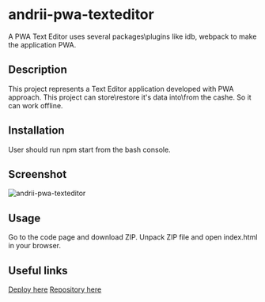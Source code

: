 # andrii-pwa-texteditor
A PWA Text Editor uses several packages\plugins like idb, webpack to make the application PWA.

## Description

This project represents a Text Editor application developed with PWA approach.
This project can store\restore it's data into\from the cashe.
So it can work offline.

## Installation

User should run npm start from the bash console.

## Screenshot

![andrii-pwa-texteditor](https://github.com/AndriiMedvediev987/andrii-pwa-texteditor/assets/144401796/d6ca7803-926a-4d60-8b95-ab859272f8e2)

## Usage

Go to the code page and download ZIP.
Unpack ZIP file and open index.html in your browser.

## Useful links
[Deploy here](https://andriipwatexteditor.onrender.com/)
[Repository here](https://github.com/AndriiMedvediev987/andrii-pwa-texteditor.git)

